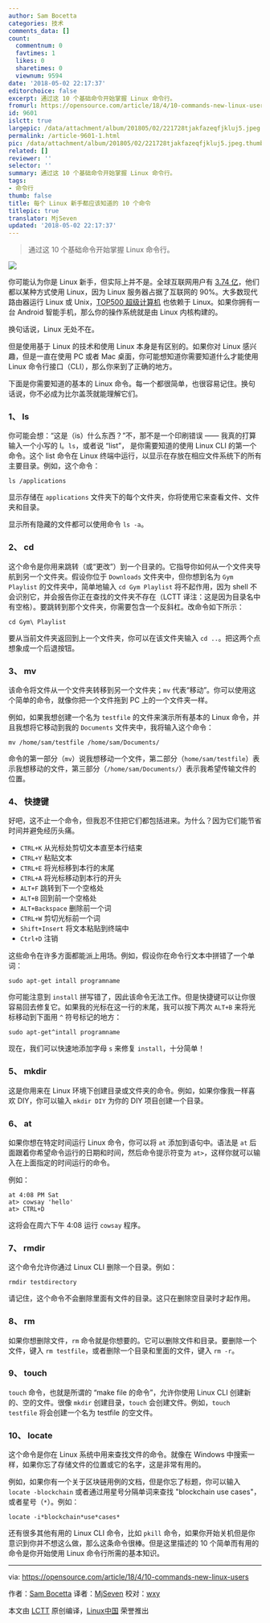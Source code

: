 ```yaml
---
author: Sam Bocetta
categories: 技术
comments_data: []
count:
  commentnum: 0
  favtimes: 1
  likes: 0
  sharetimes: 0
  viewnum: 9594
date: '2018-05-02 22:17:37'
editorchoice: false
excerpt: 通过这 10 个基础命令开始掌握 Linux 命令行。
fromurl: https://opensource.com/article/18/4/10-commands-new-linux-users
id: 9601
islctt: true
largepic: /data/attachment/album/201805/02/221728tjakfazeqfjkluj5.jpeg
permalink: /article-9601-1.html
pic: /data/attachment/album/201805/02/221728tjakfazeqfjkluj5.jpeg.thumb.jpg
related: []
reviewer: ''
selector: ''
summary: 通过这 10 个基础命令开始掌握 Linux 命令行。
tags:
- 命令行
thumb: false
title: 每个 Linux 新手都应该知道的 10 个命令
titlepic: true
translator: MjSeven
updated: '2018-05-02 22:17:37'
---
```



> 
> 通过这 10 个基础命令开始掌握 Linux 命令行。
> 
> 
> 


![](/data/attachment/album/201805/02/221728tjakfazeqfjkluj5.jpeg)


你可能认为你是 Linux 新手，但实际上并不是。全球互联网用户有 [3.74 亿](https://hostingcanada.org/state-of-the-internet/)，他们都以某种方式使用 Linux，因为 Linux 服务器占据了互联网的 90%。大多数现代路由器运行 Linux 或 Unix，[TOP500 超级计算机](https://www.top500.org/statistics/details/osfam/1) 也依赖于 Linux。如果你拥有一台 Android 智能手机，那么你的操作系统就是由 Linux 内核构建的。


换句话说，Linux 无处不在。


但是使用基于 Linux 的技术和使用 Linux 本身是有区别的。如果你对 Linux 感兴趣，但是一直在使用 PC 或者 Mac 桌面，你可能想知道你需要知道什么才能使用 Linux 命令行接口（CLI），那么你来到了正确的地方。


下面是你需要知道的基本的 Linux 命令。每一个都很简单，也很容易记住。换句话说，你不必成为比尔盖茨就能理解它们。


### 1、 ls


你可能会想：“这是（is）什么东西？”不，那不是一个印刷错误 —— 我真的打算输入一个小写的 l。`ls`，或者说 “list”， 是你需要知道的使用 Linux CLI 的第一个命令。这个 list 命令在 Linux 终端中运行，以显示在存放在相应文件系统下的所有主要目录。例如，这个命令：



```
ls /applications

```

显示存储在 `applications` 文件夹下的每个文件夹，你将使用它来查看文件、文件夹和目录。


显示所有隐藏的文件都可以使用命令 `ls -a`。


### 2、 cd


这个命令是你用来跳转（或“更改”）到一个目录的。它指导你如何从一个文件夹导航到另一个文件夹。假设你位于 `Downloads` 文件夹中，但你想到名为 `Gym Playlist` 的文件夹中，简单地输入 `cd Gym Playlist` 将不起作用，因为 shell 不会识别它，并会报告你正在查找的文件夹不存在（LCTT 译注：这是因为目录名中有空格）。要跳转到那个文件夹，你需要包含一个反斜杠。改命令如下所示：



```
cd Gym\ Playlist

```

要从当前文件夹返回到上一个文件夹，你可以在该文件夹输入 `cd ..`。把这两个点想象成一个后退按钮。


### 3、 mv


该命令将文件从一个文件夹转移到另一个文件夹；`mv` 代表“移动”。你可以使用这个简单的命令，就像你把一个文件拖到 PC 上的一个文件夹一样。


例如，如果我想创建一个名为 `testfile` 的文件来演示所有基本的 Linux 命令，并且我想将它移动到我的 `Documents` 文件夹中，我将输入这个命令：



```
mv /home/sam/testfile /home/sam/Documents/

```

命令的第一部分（`mv`）说我想移动一个文件，第二部分（`home/sam/testfile`）表示我想移动的文件，第三部分（`/home/sam/Documents/`）表示我希望传输文件的位置。


### 4、 快捷键


好吧，这不止一个命令，但我忍不住把它们都包括进来。为什么？因为它们能节省时间并避免经历头痛。


* `CTRL+K` 从光标处剪切文本直至本行结束
* `CTRL+Y` 粘贴文本
* `CTRL+E` 将光标移到本行的末尾
* `CTRL+A` 将光标移动到本行的开头
* `ALT+F` 跳转到下一个空格处
* `ALT+B` 回到前一个空格处
* `ALT+Backspace` 删除前一个词
* `CTRL+W` 剪切光标前一个词
* `Shift+Insert` 将文本粘贴到终端中
* `Ctrl+D` 注销


这些命令在许多方面都能派上用场。例如，假设你在命令行文本中拼错了一个单词：



```
sudo apt-get intall programname

```

你可能注意到 `install` 拼写错了，因此该命令无法工作。但是快捷键可以让你很容易回去修复它。如果我的光标在这一行的末尾，我可以按下两次 `ALT+B` 来将光标移动到下面用 `^` 符号标记的地方：



```
sudo apt-get^intall programname

```

现在，我们可以快速地添加字母 `s` 来修复 `install`，十分简单！


### 5、 mkdir


这是你用来在 Linux 环境下创建目录或文件夹的命令。例如，如果你像我一样喜欢 DIY，你可以输入 `mkdir DIY` 为你的 DIY 项目创建一个目录。


### 6、 at


如果你想在特定时间运行 Linux 命令，你可以将 `at` 添加到语句中。语法是 `at` 后面跟着你希望命令运行的日期和时间，然后命令提示符变为 `at>`，这样你就可以输入在上面指定的时间运行的命令。


例如：



```
at 4:08 PM Sat
at> cowsay 'hello'
at> CTRL+D

```

这将会在周六下午 4:08 运行 `cowsay` 程序。


### 7、 rmdir


这个命令允许你通过 Linux CLI 删除一个目录。例如：



```
rmdir testdirectory

```

请记住，这个命令不会删除里面有文件的目录。这只在删除空目录时才起作用。


### 8、 rm


如果你想删除文件，`rm` 命令就是你想要的。它可以删除文件和目录。要删除一个文件，键入 `rm testfile`，或者删除一个目录和里面的文件，键入 `rm -r`。


### 9、 touch


`touch` 命令，也就是所谓的 “make file 的命令”，允许你使用 Linux CLI 创建新的、空的文件。很像 `mkdir` 创建目录，`touch` 会创建文件。例如，`touch testfile` 将会创建一个名为 testfile 的空文件。


### 10、 locate


这个命令是你在 Linux 系统中用来查找文件的命令。就像在 Windows 中搜索一样，如果你忘了存储文件的位置或它的名字，这是非常有用的。


例如，如果你有一个关于区块链用例的文档，但是你忘了标题，你可以输入 `locate -blockchain` 或者通过用星号分隔单词来查找 "blockchain use cases"，或者星号（`*`）。例如：



```
locate -i*blockchain*use*cases*

```

还有很多其他有用的 Linux CLI 命令，比如 `pkill` 命令，如果你开始关机但是你意识到你并不想这么做，那么这条命令很棒。但是这里描述的 10 个简单而有用的命令是你开始使用 Linux 命令行所需的基本知识。




---


via: <https://opensource.com/article/18/4/10-commands-new-linux-users>


作者：[Sam Bocetta](https://opensource.com/users/sambocetta) 译者：[MjSeven](https://github.com/MjSeven) 校对：[wxy](https://github.com/wxy)


本文由 [LCTT](https://github.com/LCTT/TranslateProject) 原创编译，[Linux中国](https://linux.cn/) 荣誉推出